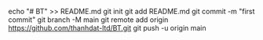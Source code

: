 echo "# BT" >> README.md
git init
git add README.md
git commit -m "first commit"
git branch -M main
git remote add origin https://github.com/thanhdat-ltd/BT.git
git push -u origin main
